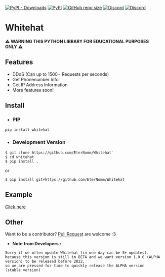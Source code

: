 [![PyPI - Downloads](https://img.shields.io/pypi/dm/whitehat?label=PyPI%20Downloads&logo=pypi&logoColor=yellow)](https://pypi.org/project/whitehat)
[![PyPI](https://img.shields.io/pypi/v/whitehat?label=PyPI%20Version&logo=pypi&logoColor=yellow)](https://pypi.org/project/whitehat)
[![GitHub repo size](https://img.shields.io/github/repo-size/EterNomm/Whitehat?label=Repo%20Size&logo=Github)](https://github.com/EterNomm/Whitehat)
[![Discord](https://img.shields.io/discord/887650006977347594?color=blue&label=EterNomm&logo=discord)](https://discord.com/invite/qpT2AeYZRN)
[![Discord](https://img.shields.io/discord/835863428450877441?color=blue&label=NekoIceTeam&logo=discord)](https://discord.com/invite/hNtA2uEb7J)

# Whitehat

⚠️ **WARNING THIS PYTHON LIBRARY FOR EDUCATIONAL PURPOSES ONLY** ⚠️

## Features
- DDoS (Can up to 1500+ Requests per seconds)
- Get Phonenumber Info
- Get IP Address Information
- More features soon!

## Install
- ### PIP
`pip install whitehat`

- ### Development Version
```
$ git clone https://github.com/EterNomm/Whitehat`
$ cd whitehat
$ pip install .
```
or
```
$ pip install git+https://github.com/EterNomm/Whitehat
```

## Example
[Click here](https://github.com/EterNomm/Whitehat/tree/main/examples)


## Other
Want to be a contributor? [Pull Request](https://github.com/EterNomm/Whitehat/pulls) are welcome :3

- **Note from Developers :**
```
Sorry if we often update Whitehat (in one day can be 5+ updates).
because this version is still in BETA and we want version 1.0.0 (ALPHA version) to be released before 2022,
so we are pressed for time to quickly release the ALPHA version (stable version)
```
